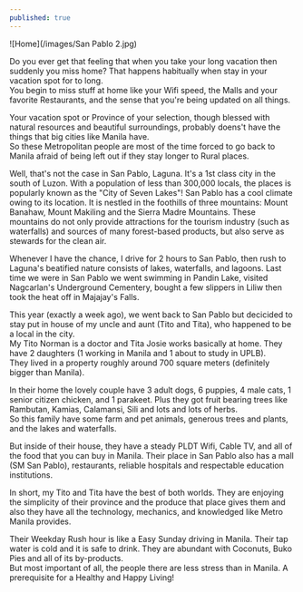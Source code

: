 ```yaml
---
published: true
---
```

![Home](/images/San Pablo 2.jpg)

Do you ever get that feeling that when you take your long vacation then suddenly you miss home? That happens habitually when stay in your vacation spot for to long.   
You begin to miss stuff at home like your Wifi speed, the Malls and your favorite Restaurants, and the sense that you're being updated on all things.

Your vacation spot or Province of your selection, though blessed with natural resources and beautiful surroundings, probably doens't have the things that big cities like Manila have.   
So these Metropolitan people are most of the time forced to go back to Manila afraid of being left out  if they stay longer to Rural places.

Well, that's not the case in San Pablo, Laguna. It's a 1st class city in the south of Luzon. With a population of less than 300,000 locals, the places is popularly known as the "City of Seven Lakes"! San Pablo has a cool climate owing to its location. It is nestled in the foothills of three mountains: Mount Banahaw, Mount Makiling and the Sierra Madre Mountains. These mountains do not only provide attractions for the tourism industry (such as waterfalls) and sources of many forest-based products, but also serve as stewards for the clean air.

Whenever I have the chance, I drive for 2 hours to San Pablo, then rush to Laguna's beatified nature consists of lakes, waterfalls, and lagoons. Last time we were in San Pablo we went swimming in Pandin Lake, visited Nagcarlan's Underground Cementery, bought a few slippers in Liliw then took the heat off in Majajay's Falls.  

This year (exactly a week ago), we went back to San Pablo but decicided to stay put in house of my uncle and aunt (Tito and Tita), who happened to be a local in the city.   
My Tito Norman is a doctor and Tita Josie works basically at home. They have 2 daughters (1 working in Manila and 1 about to study in UPLB).   
They lived in a property roughly around 700 square meters (definitely bigger than Manila). 

In their home the lovely couple have 3 adult dogs, 6 puppies, 4 male cats, 1 senior citizen chicken, and 1 parakeet. Plus they got fruit bearing trees like Rambutan, Kamias, Calamansi, Sili and lots and lots of herbs.   
So this family have some farm and pet animals, generous trees and plants, and the lakes and waterfalls.

But inside of their house, they have a steady PLDT Wifi, Cable TV, and all of the food that you can buy in Manila. Their place in San Pablo also has a mall (SM San Pablo), restaurants, reliable hospitals and respectable education institutions.

In short, my Tito and Tita have the best of both worlds. They are enjoying the simplicity of their province and the produce that place gives them and also they have all the technology, mechanics, and knowledged like Metro Manila provides.

Their Weekday Rush hour is like a Easy Sunday driving in Manila. Their tap water is cold and it is safe to drink. They are abundant with Coconuts, Buko Pies and all of its by-products.   
But most important of all, the people there are less stress than in Manila. A prerequisite for a Healthy and Happy Living!